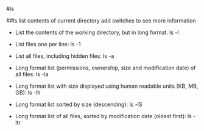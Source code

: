 #ls

##ls list contents of current directory add switches to see more information
  - List the contents of the working directory, but in long format.
    ls -l

  - List files one per line:
    ls -1

  - List all files, including hidden files:
    ls -a

  - Long format list (permissions, ownership, size and modification date) of all files:
    ls -la

  - Long format list with size displayed using human readable units (KB, MB, GB):
    ls -lh

  - Long format list sorted by size (descending):
    ls -lS

  - Long format list of all files, sorted by modification date (oldest first):
    ls -ltr